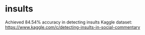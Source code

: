 # insults
Achieved 84.54% accuracy in detecting insults
Kaggle dataset: https://www.kaggle.com/c/detecting-insults-in-social-commentary
